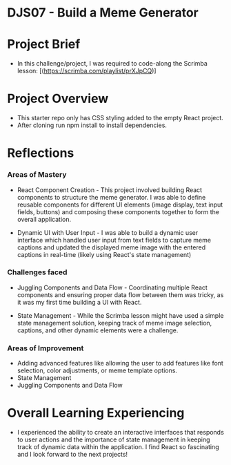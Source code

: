 # DJS07 - Build a Meme Generator

# Project Brief 
- In this challenge/project, I was required to code-along the Scrimba lesson: [(https://scrimba.com/playlist/prXJpCQ)]

# Project Overview
- This starter repo only has CSS styling added to the empty React project.
- After cloning run npm install to install dependencies.

# Reflections
### Areas of Mastery
- React Component Creation - This project involved building React components to structure the meme generator. I was able to define reusable components for different UI elements (image display, text input fields, buttons) and composing these components together to form the overall application.

- Dynamic UI with User Input - I was able to build a dynamic user interface which handled user input from text fields to capture meme captions and updated the displayed meme image with the entered captions in real-time (likely using React's state management)

### Challenges faced
- Juggling Components and Data Flow - Coordinating multiple React components and ensuring proper data flow between them was tricky, as it was my first time building a UI with React.

- State Management - While the Scrimba lesson might have used a simple state management solution, keeping track of meme image selection, captions, and other dynamic elements were a challenge.

### Areas of Improvement
- Adding advanced features like allowing the user to add features like font selection, color adjustments, or meme template options.
- State Management
- Juggling Components and Data Flow 

# Overall Learning Experiencing
- I experienced the ability to create an interactive interfaces that responds to user actions and the importance of state management in keeping track of dynamic data within the application. I find React so fascinating and I look forward to the next projects!